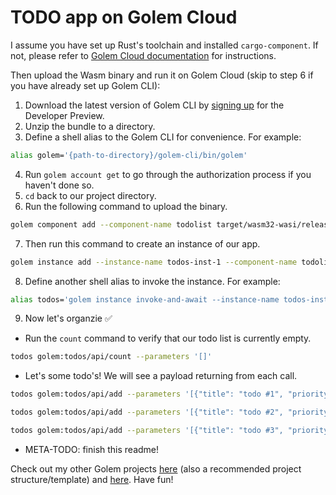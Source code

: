 # TODO app on Golem Cloud

I assume you have set up Rust's toolchain and installed `cargo-component`. If not, please refer to [Golem Cloud documentation](https://www.golem.cloud/learn/rust) for instructions.

Then upload the Wasm binary and run it on Golem Cloud (skip to step 6 if you have already set up Golem CLI):

1. Download the latest version of Golem CLI by [signing up](https://www.golem.cloud/sign-up) for the Developer Preview.
2. Unzip the bundle to a directory.
3. Define a shell alias to the Golem CLI for convenience. For example:

  ```bash
  alias golem='{path-to-directory}/golem-cli/bin/golem'
  ```

4. Run `golem account get` to go through the authorization process if you haven't done so.
5. `cd` back to our project directory.
6. Run the following command to upload the binary.

  ```bash
  golem component add --component-name todolist target/wasm32-wasi/release/todos.wasm
  ```

7. Then run this command to create an instance of our app.

  ```bash
  golem instance add --instance-name todos-inst-1 --component-name todolist
  ```

8. Define another shell alias to invoke the instance. For example:

  ```bash
  alias todos='golem instance invoke-and-await --instance-name todos-inst-1 --component-name todolist --function $*'
  ```

9. Now let's organzie ✅

  * Run the `count` command to verify that our todo list is currently empty.

  ```bash
  todos golem:todos/api/count --parameters '[]'
  ```

  * Let's some todo's! We will see a payload returning from each call.

  ```bash
  todos golem:todos/api/add --parameters '[{"title": "todo #1", "priority": "low", "deadline": null}]'

  todos golem:todos/api/add --parameters '[{"title": "todo #2", "priority": "high", "deadline": "2022-06-18 13"}]'

  todos golem:todos/api/add --parameters '[{"title": "todo #3", "priority": "medium", "deadline": "2023-06-19 08"}]'
  ```

  * META-TODO: finish this readme!

Check out my other Golem projects [here](https://github.com/ithinkicancode/golem-fibonacci) (also a recommended project structure/template) and [here](https://github.com/ithinkicancode/golem-wordle). Have fun!
